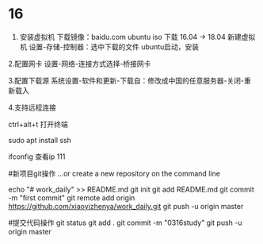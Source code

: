 # 16
1. 安装虚拟机
	下载镜像：baidu.com  ubuntu iso 下载 16.04  -> 18.04
	新建虚拟机
	设置-存储-控制器：选中下载的文件
	ubuntu启动，安装



2.配置网卡
设置-网络-连接方式选择-桥接网卡


3.配置下载源
系统设置-软件和更新-下载自：修改成中国的任意服务器-关闭-重新载入


4.支持远程连接

ctrl+alt+t 打开终端 


sudo apt install ssh



ifconfig 查看ip 111





#新项目git操作
…or create a new repository on the command line

echo "# work_daily" >> README.md
git init
git add README.md
git commit -m "first commit"
git remote add origin https://github.com/xiaoyizhenya/work_daily.git
git push -u origin master




#提交代码操作
git status 
git add .
git commit -m "0316study"
git push -u origin master
